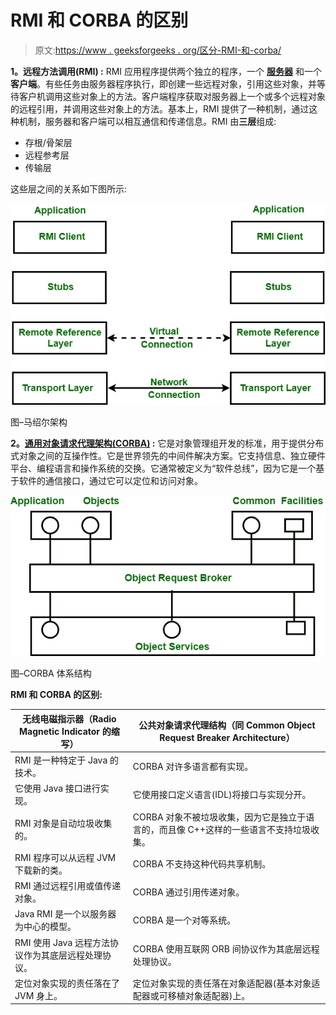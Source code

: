 # RMI 和 CORBA 的区别

> 原文:[https://www . geeksforgeeks . org/区分-RMI-和-corba/](https://www.geeksforgeeks.org/difference-between-rmi-and-corba/)

**1。远程方法调用(RMI) :**
RMI 应用程序提供两个独立的程序，一个 **[服务器](https://www.geeksforgeeks.org/introduction-of-server/)** 和一个**客户端**。有些任务由服务器程序执行，即创建一些远程对象，引用这些对象，并等待客户机调用这些对象上的方法。客户端程序获取对服务器上一个或多个远程对象的远程引用，并调用这些对象上的方法。基本上，RMI 提供了一种机制，通过这种机制，服务器和客户端可以相互通信和传递信息。RMI 由**三层**组成:

*   存根/骨架层
*   远程参考层
*   传输层

这些层之间的关系如下图所示:

![](img/c2a4a2bfba9a51114ba9bf291ae6b47b.png)

图–马绍尔架构

**2。[通用对象请求代理架构(CORBA)](https://www.geeksforgeeks.org/client-server-software-development-introduction-to-common-object-request-broker-architecture-corba/) :**
它是对象管理组开发的标准，用于提供分布式对象之间的互操作性。它是世界领先的中间件解决方案。它支持信息、独立硬件平台、编程语言和操作系统的交换。它通常被定义为“软件总线”，因为它是一个基于软件的通信接口，通过它可以定位和访问对象。

![](img/d5f7e079d02c1425dbf98efd527efd03.png)

图–CORBA 体系结构

**RMI 和 CORBA 的区别:**

<center>

| 无线电磁指示器（Radio Magnetic Indicator 的缩写） | 公共对象请求代理结构（同 Common Object Request Breaker Architecture） |
| --- | --- |
| RMI 是一种特定于 Java 的技术。 | CORBA 对许多语言都有实现。 |
| 它使用 Java 接口进行实现。 | 它使用接口定义语言(IDL)将接口与实现分开。 |
| RMI 对象是自动垃圾收集的。 | CORBA 对象不被垃圾收集，因为它是独立于语言的，而且像 C++这样的一些语言不支持垃圾收集。 |
| RMI 程序可以从远程 JVM 下载新的类。 | CORBA 不支持这种代码共享机制。 |
| RMI 通过远程引用或值传递对象。 | CORBA 通过引用传递对象。 |
| Java RMI 是一个以服务器为中心的模型。 | CORBA 是一个对等系统。 |
| RMI 使用 Java 远程方法协议作为其底层远程处理协议。 | CORBA 使用互联网 ORB 间协议作为其底层远程处理协议。 |
| 定位对象实现的责任落在了 JVM 身上。 | 定位对象实现的责任落在对象适配器(基本对象适配器或可移植对象适配器)上。 |

</center>
